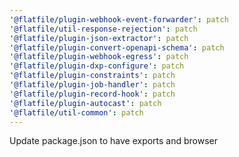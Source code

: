 ```yaml
---
'@flatfile/plugin-webhook-event-forwarder': patch
'@flatfile/util-response-rejection': patch
'@flatfile/plugin-json-extractor': patch
'@flatfile/plugin-convert-openapi-schema': patch
'@flatfile/plugin-webhook-egress': patch
'@flatfile/plugin-dxp-configure': patch
'@flatfile/plugin-constraints': patch
'@flatfile/plugin-job-handler': patch
'@flatfile/plugin-record-hook': patch
'@flatfile/plugin-autocast': patch
'@flatfile/util-common': patch
---
```


Update package.json to have exports and browser
